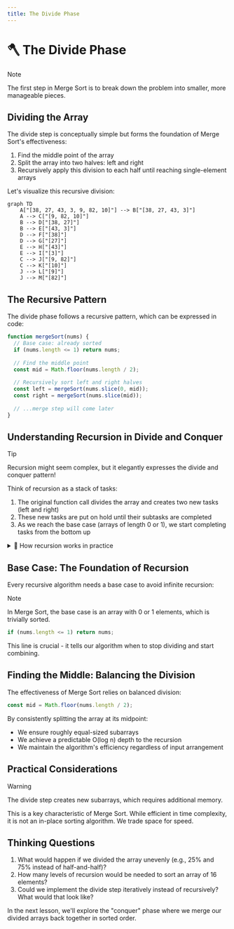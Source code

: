 ```yaml
---
title: The Divide Phase
---
```


# 🪓 The Divide Phase

> [!NOTE]
> The first step in Merge Sort is to break down the problem into smaller, more manageable pieces.

## Dividing the Array

The divide step is conceptually simple but forms the foundation of Merge Sort's effectiveness:

1. Find the middle point of the array
2. Split the array into two halves: left and right
3. Recursively apply this division to each half until reaching single-element arrays

Let's visualize this recursive division:

```mermaid
graph TD
    A["[38, 27, 43, 3, 9, 82, 10]"] --> B["[38, 27, 43, 3]"]
    A --> C["[9, 82, 10]"]
    B --> D["[38, 27]"]
    B --> E["[43, 3]"]
    D --> F["[38]"]
    D --> G["[27]"]
    E --> H["[43]"]
    E --> I["[3]"]
    C --> J["[9, 82]"]
    C --> K["[10]"]
    J --> L["[9]"]
    J --> M["[82]"]
```

## The Recursive Pattern

The divide phase follows a recursive pattern, which can be expressed in code:

```javascript
function mergeSort(nums) {
  // Base case: already sorted
  if (nums.length <= 1) return nums;
  
  // Find the middle point
  const mid = Math.floor(nums.length / 2);
  
  // Recursively sort left and right halves
  const left = mergeSort(nums.slice(0, mid));
  const right = mergeSort(nums.slice(mid));
  
  // ...merge step will come later
}
```

## Understanding Recursion in Divide and Conquer

> [!TIP]
> Recursion might seem complex, but it elegantly expresses the divide and conquer pattern!

Think of recursion as a stack of tasks:

1. The original function call divides the array and creates two new tasks (left and right)
2. These new tasks are put on hold until their subtasks are completed
3. As we reach the base case (arrays of length 0 or 1), we start completing tasks from the bottom up

<details>
<summary>🧩 How recursion works in practice</summary>

When sorting `[38, 27, 43, 3]`:

1. We first call `mergeSort([38, 27, 43, 3])`
2. This calls `mergeSort([38, 27])` and `mergeSort([43, 3])`
3. `mergeSort([38, 27])` calls `mergeSort([38])` and `mergeSort([27])`
4. Single-element arrays are returned as-is
5. We then merge `[38]` and `[27]` to get `[27, 38]`
6. Meanwhile, `mergeSort([43, 3])` follows a similar process to get `[3, 43]`
7. Finally, we merge `[27, 38]` and `[3, 43]` to get `[3, 27, 38, 43]`

</details>

## Base Case: The Foundation of Recursion

Every recursive algorithm needs a base case to avoid infinite recursion:

> [!NOTE]
> In Merge Sort, the base case is an array with 0 or 1 elements, which is trivially sorted.

```javascript
if (nums.length <= 1) return nums;
```

This line is crucial - it tells our algorithm when to stop dividing and start combining.

## Finding the Middle: Balancing the Division

The effectiveness of Merge Sort relies on balanced division:

```javascript
const mid = Math.floor(nums.length / 2);
```

By consistently splitting the array at its midpoint:
- We ensure roughly equal-sized subarrays
- We achieve a predictable O(log n) depth to the recursion
- We maintain the algorithm's efficiency regardless of input arrangement

## Practical Considerations

> [!WARNING]
> The divide step creates new subarrays, which requires additional memory.

This is a key characteristic of Merge Sort. While efficient in time complexity, it is not an in-place sorting algorithm. We trade space for speed.

## Thinking Questions

1. What would happen if we divided the array unevenly (e.g., 25% and 75% instead of half-and-half)?
2. How many levels of recursion would be needed to sort an array of 16 elements?
3. Could we implement the divide step iteratively instead of recursively? What would that look like?

In the next lesson, we'll explore the "conquer" phase where we merge our divided arrays back together in sorted order. 